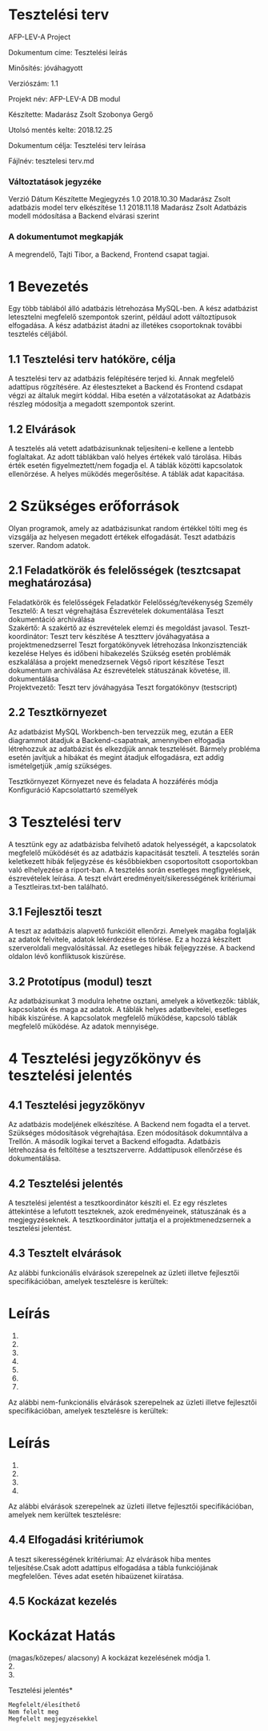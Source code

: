 # 	Tesztelési terv 

AFP-LEV-A Project

Dokumentum címe: Tesztelési leírás

Minősítés: jóváhagyott

Verziószám: 1.1

Projekt név: AFP-LEV-A DB modul

Készítette:	
		Madarász Zsolt
		Szobonya Gergő
		
Utolsó mentés kelte: 2018.12.25	

Dokumentum célja: Tesztelési terv leírása

Fájlnév:	tesztelesi terv.md


###	Változtatások jegyzéke
Verzió	Dátum	Készítette	Megjegyzés
1.0	2018.10.30 	Madarász Zsolt	 adatbázis model terv elkészítése
1.1	2018.11.18	Madarász Zsolt	Adatbázis modell módosítása a Backend elvárasi szerint
			
			
			

###	A dokumentumot megkapják
A megrendelő, Tajti Tibor, a Backend, Frontend csapat tagjai.



#	1	Bevezetés
Egy több táblából álló adatbázis létrehozása MySQL-ben. A kész adatbázist letesztelni megfelelő szempontok szerint, például adott változtípusok elfogadása. A kész adatbázist átadni az illetékes csoportoknak további tesztelés céljából.


##	1.1	Tesztelési terv hatóköre, célja 
A tesztelési terv az adatbázis felépítésére terjed ki. Annak megfelelő adattípus rögzítésére. Az élesteszteket a Backend és Frontend csdapat végzi az általuk megírt kóddal. Hiba esetén a válzotatásokat az Adatbázis részleg módosítja a megadott szempontok szerint.

##	1.2	Elvárások

A tesztelés alá vetett adatbázisunknak teljesíteni-e kellene a lentebb foglaltakat.
Az adott táblákban való helyes értékek való tárolása.
Hibás érték esetén figyelmeztett/nem fogadja el.
A táblák közötti kapcsolatok ellenörzése.
A helyes müködés megerősítése.
A táblák adat kapacitása. 

#	2	Szükséges erőforrások

Olyan programok, amely az adatbázisunkat random értékkel tölti meg és vizsgálja az helyesen megadott értékek elfogadását.
Teszt adatbázis szerver.
Random adatok.

##	2.1	Feladatkörök és felelősségek (tesztcsapat meghatározása)

Feladatkörök és felelősségek
Feladatkör	Felelősség/tevékenység	Személy
Tesztelő:		A teszt végrehajtása
	Észrevételek dokumentálása
	Teszt dokumentáció archiválása	
Szakértő:	A szakértő az észrevételek elemzi és megoldást javasol.	
Teszt-koordinátor:		Teszt terv készítése
	A tesztterv jóváhagyatása a projektmenedzserrel
	Teszt forgatókönyvek létrehozása
	Inkonzisztenciák kezelése 
	Helyes és időbeni hibakezelés 
	Szükség esetén problémák eszkalálása a projekt menedzsernek 
	Végső riport készítése
	Teszt dokumentum archiválása
	Az észrevételek státuszának követése, ill. dokumentálása	
Projektvezető:		Teszt terv jóváhagyása 
	Teszt forgatókönyv (testscript)	

##	2.2	Tesztkörnyezet
Az adatbázist MySQL Workbench-ben tervezzük meg, ezután a EER diagrammot átadjuk a Backend-csapatnak, amennyiben elfogadja létrehozzuk az adatbázist és elkezdjük annak tesztelését. Bármely probléma esetén javítjuk a hibákat és megint átadjuk elfogadásra, ezt addig ismételgetjük ,amíg szükséges.


Tesztkörnyezet
Környezet neve és feladata	A hozzáférés módja	Konfiguráció	Kapcsolattartó személyek
			
			
			
#	3	Tesztelési terv

A tesztünk egy az adatbázisba felvihető adatok helyességét, a kapcsolatok megfelelő müködését és az adatbázis kapacitását teszteli.
A tesztelés során keletkezett hibák feljegyzése és későbbiekben csoportosított csoportokban való elhelyezése a riport-ban.
A tesztelés során esetleges megfigyelések, észrevételek leírása.
A teszt elvárt eredményeit/sikerességének kritériumai a Tesztleiras.txt-ben található.

##	3.1	Fejlesztői teszt

A teszt az adatbázis alapvető funkcióit ellenőrzi.
Amelyek magába foglalják az adatok felvitele, adatok lekérdezése és törlése.
Ez a hozzá készített szerveroldali megvalósítással.
Az esetleges hibák feljegyzzése.
A backend oldalon lévő konfliktusok kiszürése.

##	3.2	Prototípus (modul) teszt

Az adatbázisunkat 3 modulra lehetne osztani, amelyek a következők: táblák, kapcsolatok és maga az adatok.
A táblák helyes adatbevitelei, esetleges hibák kiszürése.
A kapcsolatok megfelelő müködése, kapcsoló táblák megfelelő müködése.
Az adatok mennyisége. 

#	4	Tesztelési jegyzőkönyv és tesztelési jelentés
##	4.1	Tesztelési jegyzőkönyv
Az adatbázis modeljének elkészítése. A Backend nem fogadta el a tervet. Szükséges módosítások végrehajtása. Ezen módosítások dokumntálva a Trellón. A második logikai tervet a Backend elfogadta. Adatbázis létrehozása és feltöltése a tesztszerverre. Addattípusok ellenőrzése és dokumentálása.

##	4.2	Tesztelési jelentés

A tesztelési jelentést a tesztkoordinátor készíti el. Ez egy részletes áttekintése a lefutott teszteknek, azok eredményeinek, státuszának és a megjegyzéseknek.
A tesztkoordinátor juttatja el a projektmenedzsernek a tesztelési jelentést. 
##	4.3	Tesztelt elvárások 

Az alábbi funkcionális elvárások szerepelnek az üzleti illetve fejlesztői specifikációban, amelyek tesztelésre is kerültek: 

#	Leírás
1.	
2.	
3.	
4.	
5.	
6.	
7.	

Az alábbi nem-funkcionális elvárások szerepelnek az üzleti illetve fejlesztői specifikációban, amelyek tesztelésre is kerültek: 

#	Leírás
1.	
2.	
3.	
4.	

Az alábbi elvárások szerepelnek az üzleti illetve fejlesztői specifikációban, amelyek nem kerültek tesztelésre: 

##	4.4	Elfogadási kritériumok
A teszt sikerességének kritériumai: Az elvárások hiba mentes teljesítése.Csak adott adattípus elfogadása a tábla funkciójának megfelelően. Téves adat esetén hibaüzenet kiíratása.
	
##	4.5	Kockázat kezelés

#	Kockázat	Hatás
(magas/közepes/
alacsony)	A kockázat kezelésének módja
1.			
2.			
3.			

Tesztelési jelentés*




	Megfelelt/élesíthető
	Nem felelt meg
	Megfelelt megjegyzésekkel

